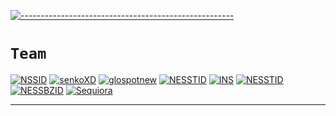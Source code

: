[![-----------------------------------------------------](https://raw.githubusercontent.com/andreasbm/readme/master/assets/lines/colored.png)](#table-of-contents)

# `Team`

[![NSSID](https://github.com/NSSID.png?size=100)](https://github.com/NSSID)
[![senkoXD](https://github.com/senkoXD.png?size=100)](https://github.com/senkoXD)
[![glospotnew](https://github.com/glospotnew.png?size=100)](https://github.com/glospotnew)
[![NESSTID](https://github.com/NESSTID.png?size=100)](https://github.com/NESSTID)
[![INS](https://github.com/INsITdeveloper.png?size=100)](https://github.com/INsITdeveloper)
[![NESSTID](https://github.com/nessxyz.png?size=100)](https://github.com/nessxyz)
[![NESSBZID](https://github.com/nessbzid.png?size=100)](https://github.com/nessbzid)
[![Sequiora](https://github.com/Aroiuqes2.png?size=100)](https://github.com/Aroiuqes2)

------
